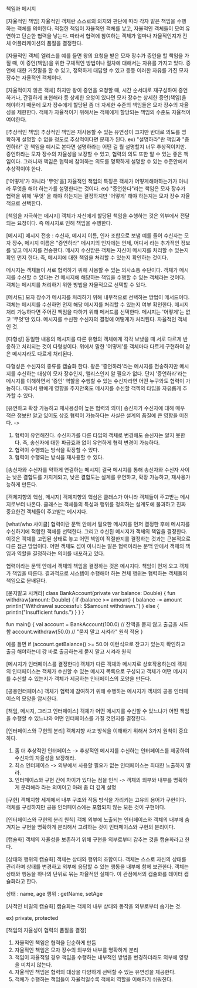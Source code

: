 책임과 메시지

[자율적인 책임]
자율적인 객체란 스스로의 의지와 판단에 따라 각자 맡은 책임을 수행하는 객체를 의미한다.
적절한 책임이 자율적인 객체를 낳고, 자율적인 객체들이 모여 유연하고 단순한 협력을 낳는다. 
따라서 협력에 참여하는 객체가 얼마나 자율적인지가 전체 어플리케이션의 품질을 결정한다.

[자율적인 객체]
엘리스를 예를 들면 왕의 요청을 받은 모자 장수가 증언을 할 책임을 가질 때, 이 증언(책임)을 위한 구체적인 방법이나 절차에 대해서는 자유를 가지고 있다.
증언에 대한 거짓말을 할 수 있고, 정확하게 대답할 수 있고 등등 이러한 자유를 가진 모자 장수는 자율적인 객체이다.

[자율적이지 않은 객체] 
하지만 왕이 증언을 요청할 때, 시간 순서대로 재구성하여 증언하거나, 간결하게 표현해라 등 상세한 요청이 있다면 모자 장수는 상세한 증언(책임)을 해야하기 때문에
모자 장수에게 할당된 좀 더 자세한 수준의 책임들은 모자 장수의 자율성을 제한한다. 
객체가 자율적이기 위해서는 객체에게 할당되는 책임의 수준도 자율적이여야한다. 

[추상적인 책임]
추상적인 책임은 재사용할 수 있는 유연성이 크지만 반대로 의도를 명확하게 설명할 수 없을 정도로 추상적이다면 문제가 된다.
ex) "설명하라"란 책임과 "증언하라" 란 책임을 예시로 본다면 설명하라는 어떤 걸 뭘 설명할지 너무 추상적이지만. 
     증언하라는 모자 장수의 자율성을 보장할 수 있고, 협력의 의도 또한 알 수 있는 좋은 책임이다.
그러니까 책임은 협력에 참여하는 의도를 명확하게 설명할 수 있는 수준안에서 추상적이야 한다.

['어떻게'가 아니라 '무엇'을]
자율적인 책임의 특징은 객체가 어떻게해야하는가가 아니라 무엇을 해야 하는가를 설명한다는 것이다.
ex) "증언한다"라는 책임은 모자 장수가 협력을 위해 '무엇' 을 해야 하는지는 결정하지만 '어떻게' 해야 하는지는 모자 장수 자율적으로 선택한다.

[책임을 자극하는 메시지]
객체가 자신에게 할당된 책임을 수행하는 것은 외부에서 전달되는 요청이다. 즉 메시지로 인해 책임을 수행한다.

[메시지] 
메시지 전송 : 수신자, 메시지 이름, 인자 조합으로 보냄
예를 들어 수신자는 모자 장수, 메시지 이름은 "증언하라" 메시지의 인자에는 언제, 어디서 라는 추가적인 정보를 넣고 메시지를 전송한다.
메시지 수신받은 객체는 자신이 메시지를 처리할 수 있는지 확인 먼저 한다. 즉, 메시지에 대한 책임을 처리할 수 있는지 확인하는 것이다.

메시지는 객체들이 서로 협력하기 위해 사용할 수 있는 의사소통 수단이다.
객체가 메시지를 수신할 수 있다는 건 메시지에 해당하는 책임을 수행할 수 있는 객체라는 것이다.
객체는 메시지를 처리하기 위한 방법을 자율적으로 선택할 수 있다.

[메서드]
모자 장수가 메시지를 처리하기 위해 내부적으로 선택하는 방법이 메서드이다.
객체는 메시지를 수신하면 먼저 해당 메시지를 처리할 수 있는지 여부 확인한다. 메시지 처리 가능하다면 주어진 책임을 다하기 위해 메서드를 선택한다.
메시지는 '어떻게'는 없고 '무엇'만 있다. 메시지를 수신한 수신자의 결정에 어떻게가 처리된다. 자율적인 객체인 것.

[다형성]
동일한 내용의 메시지를 다른 유형의 객체에게 각각 보냈을 때 서로 다르게 반응하고 처리되는 것이 다형성이다.
위에서 말한 '어떻게'를 객체마다 다르게 구현하여 같은 메시지라도 다르게 처리된다.

다형성은 수신자의 종류를 캡슐화 한다. 왕은 '증언하라'라는 메시지를 전송하지만 메시지를 수신하는 대상이 모자 장수인지, 앨리스인지 알 필요가 없다.
단지 '증언하라'라는 메시지를 이해하면서 '증인' 역할을 수행할 수 있는 수신자라면 어떤 누구와도 협력이 가능하다.
따라서 왕에게 영향을 주지안혹도 메시지를 수신할 객첵의 타입을 자유롭게 추가할 수 있다.

[유연하고 확장 가능하고 재사용성이 높은 협력의 의미]
송신자가 수신자에 대해 매우 적은 정보만 알고 있어도 상호 협력이 가능하다는 사실은 설계의 품질에 큰 영향을 미친다.
-> 
1. 협력이 유연해진다. 수신자가를 다른 타입의 객체로 변경해도 송신자는 알지 못한다. 즉, 송신자에 대한 파급효과 없이 유연하게 협력 변경이 가능하다.
2. 협력이 수행되는 방식을 확장할 수 있다. 
3. 협력이 수행되는 방식을 재사용할 수 있다.

[송신자와 수신자를 약하게 연결하는 메시지]
결국 메시지를 통해 송신자와 수신자 사이는 낮은 결합도를 가지게되고, 낮은 결합도는 설계를 유연하고, 확장 가능하고, 재사용가능하게 만든다.

[객체지향의 핵심, 메시지]
객체지향의 핵심은 클래스가 아니라 객체들이 주고받는 메시지로부터 나온다.
클래스는 객체들의 특성과 행위를 정의하는 설계도에 불과하고 진짜 중요한건 객체들이 주고받는 메시지다.

[what/who 사이클]
협력이란 문맥 안에서 필요한 메시지를 먼저 결정한 후에 메시지를 수신하기에 적합한 객체를 선택한다. 그리고 수신된 메시지가 객체의 책임을 결정한다.
이것은 객체를 고립된 상태로 놓고 어떤 책임이 적절한지를 결정하는 것과는 근본적으로 다른 접근 방법이다. 어떤 객체도 섬이 아니라는 말은 협력이라는 문맥 안에서 객체의 책임과 역할을 결정하라는 의미를 내포하고 있다.

협력이라는 문맥 안에서 객체의 책임을 결정하는 것은 메시지다. 책임이 먼저 오고 객체가 책임을 따른다. 결과적으로 시스템이 수행해야 하는 전체 행위는 협력하는 객체들의 책임으로 분배된다.

[묻지말고 시켜라]
class BankAccount(private var balance: Double) {
    fun withdraw(amount: Double) {
        if (balance >= amount) {
            balance -= amount
            println("Withdrawal successful: $$amount withdrawn.")
        } else {
            println("Insufficient funds.")
        }
    }
}

fun main() {
    val account = BankAccount(100.0)
    // 잔액을 묻지 않고 출금을 시도함
    account.withdraw(50.0) // "묻지 말고 시켜라" 원칙 적용
}

예를 들면 if (account.getBalance() >= 50.0) 이런식으로 잔고가 있는지 확인하고 출금 해야하는데 걍 바로 출금하는게 묻지 말고 시켜라 원칙

[메시지가 인터페이스를 결정한다]
객체가 다른 객체와 메시지로 상호작용하는데 객체의 인터페이스는 객체가 수신할 수 있는 메시지 목록으로 구성되고 객체가 어떤 메시지를 수신할 수 있는지가 객체가 제공하는 인터페이스의 모양을 만든다.

[공용인터페이스]
객체가 협력에 참여하기 위해 수행하는 메시지가 객체의 공용 인터페이스의 모양을 암시한다.

[책임, 메시지, 그리고 인터페이스]
객체가 어떤 메시지를 수신할 수 있느냐가 어떤 책임을 수행할 수 있느냐와 어떤 인터페이스를 가질 것인지를 결정한다.

[인터페이스와 구현의 분리]
객체지향 사고 방식을 이해하기 위해서 3가지 원칙이 중요하다.
1. 좀 더 추상적인 인터페이스 -> 추상적인 메시지를 수신하는 인터페이스를 제공하여 수신자의 자율성을 보장해라.
2. 최소 인터페이스          -> 외부에서 사용할 필요가 없는 인터페이스는 최대한 노출하지 말라.
3. 인터페이스와 구현 간에 차이가 있다는 점을 인식  -> 객체의 외부와 내부를 명확하게 분리해라 라는 의미이고 아래 좀 더 깊게 설명

[구현]
객체지향 세계에서 내부 구조와 작동 방식을 가리키는 고유의 용어가 구현이다.
객체를 구성하지만 공용 인터페이스에는 포함되지 않는 모든 것이 구현이다.

[인터페이스와 구현의 분리 원칙]
객체 외부에 노출되는 인터페이스와 객체의 내부에 숨겨지는 구현을 명확하게 분리해서 고려하는 것이 인터페이스와 구현의 분리이다.

[캡슐화]
객체의 자율성을 보존하기 위해 구현을 외부로부터 감추는 것을 캡슐화라고 한다.

[상태와 행위의 캡슐화]
객체는 상태와 행위의 조합이다.
객체는 스스로 자신의 상태를 관리하며 상태를 변경하고 외부에 응답할 수 있는 행동을 내부에 함께 보관한다.
객체는 상태와 행동을 하나의 단위로 묶는 자율적인 실체다.
이 관점에서의 캡슐화를 데이터 캡슐화라고 한다.

상태 : name, age
행위 : getName, setAge


[사적인 비밀의 캡슐화]
캡슐화는 객체의 내부 상태와 동작을 외부로부터 숨기는 것.

ex) private, protected

[책임의 자율성이 협력의 품질을 결정]
1. 자율적인 책임은 협력을 단순하게 만듬
2. 자율적인 책임은 모자 장수의 외부와 내부를 명확하게 분리
3. 책임이 자율적일 경우 책임을 수행하는 내부적인 방법을 변경하더라도 외부에 영향을 미치지 않는다.
4. 자율적인 책임은 협력의 대상을 다양하게 선택할 수 있는 유연성을 제공한다.
5. 객체가 수행하는 책임들이 자율적일수록 객체의 역할을 이해하기 쉬워진다.




